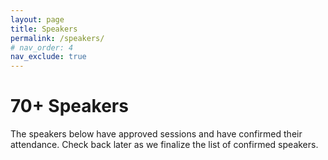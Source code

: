 ```yaml
---
layout: page
title: Speakers
permalink: /speakers/
# nav_order: 4
nav_exclude: true
---
```


# 70+ Speakers

<p />

The speakers below have approved sessions and have confirmed their attendance. Check back later as we finalize the list of confirmed speakers.

<script type="text/javascript"
  src="https://sessionize.com/api/v2/ht1oni9m/view/Speakers" />
